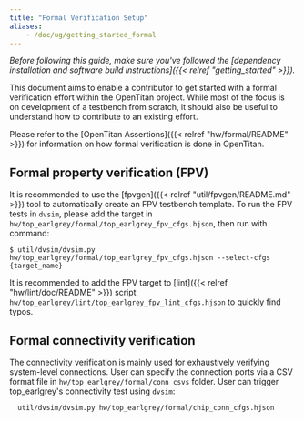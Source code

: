 ```yaml
---
title: "Formal Verification Setup"
aliases:
    - /doc/ug/getting_started_formal
---
```


_Before following this guide, make sure you've followed the [dependency installation and software build instructions]({{< relref "getting_started" >}})._

This document aims to enable a contributor to get started with a formal verification effort within the OpenTitan project.
While most of the focus is on development of a testbench from scratch, it should also be useful to understand how to contribute to an existing effort.

Please refer to the [OpenTitan Assertions]({{< relref "hw/formal/README" >}}) for information on how formal verification is done in OpenTitan.

## Formal property verification (FPV)

It is recommended to use the [fpvgen]({{< relref "util/fpvgen/README.md" >}}) tool to automatically create an FPV testbench template.
To run the FPV tests in `dvsim`, please add the target in `hw/top_earlgrey/formal/top_earlgrey_fpv_cfgs.hjson`, then run with command:
```console
$ util/dvsim/dvsim.py hw/top_earlgrey/formal/top_earlgrey_fpv_cfgs.hjson --select-cfgs {target_name}
```
It is recommended to add the FPV target to [lint]({{< relref "hw/lint/doc/README" >}}) script `hw/top_earlgrey/lint/top_earlgrey_fpv_lint_cfgs.hjson` to quickly find typos.

## Formal connectivity verification

The connectivity verification is mainly used for exhaustively verifying system-level connections.
User can specify the connection ports via a CSV format file in `hw/top_earlgrey/formal/conn_csvs` folder.
User can trigger top_earlgrey's connectivity test using `dvsim`:
```
  util/dvsim/dvsim.py hw/top_earlgrey/formal/chip_conn_cfgs.hjson
```
